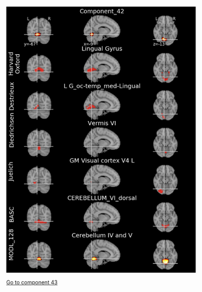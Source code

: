 


![42](preliminary/42.jpg "Component 42")

[Go to component 43](https://parietal-inria.github.io/MODL_atlas/1024/43 "Component 43")